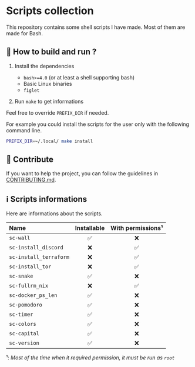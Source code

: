 # Scripts collection

This repository contains some shell scripts I have made. Most of them are made for Bash.

## 📖 How to build and run ?

1. Install the dependencies
    - `bash>=4.0` (or at least a shell supporting bash)
    - Basic Linux binaries
    - `figlet`

2. Run `make` to get informations

Feel free to override `PREFIX_DIR` if needed.

For example you could install the scripts for the user only with the following command line.

```bash
PREFIX_DIR=~/.local/ make install
```

## 🤝 Contribute

If you want to help the project, you can follow the guidelines in [CONTRIBUTING.md](./CONTRIBUTING.md).

## ℹ️ Scripts informations

Here are informations about the scripts.

Name            | Installable         | With permissions¹
:-------------   | :-------------: | :-------------:
`sc-wall` | ✅ | ❌
`sc-install_discord` | ❌ | ✅
`sc-install_terraform` | ❌ | ✅
`sc-install_tor` | ❌ | ✅
`sc-snake` | ✅ | ❌
`sc-fullrm_nix` | ❌ | ✅
`sc-docker_ps_len` | ✅ | ❌
`sc-pomodoro` | ✅ | ❌
`sc-timer` | ✅ | ❌
`sc-colors` | ✅ | ❌
`sc-capital` | ✅ | ❌
`sc-version` | ✅ | ❌

¹: *Most of the time when it required permission, it must be run as `root`*
